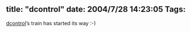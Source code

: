 title: "dcontrol"
date: 2004/7/28 14:23:05
Tags: 
---
<a href="https://alioth.debian.org/projects/dcc/">dcontrol</a>&#8217;s train has started its way :-)
